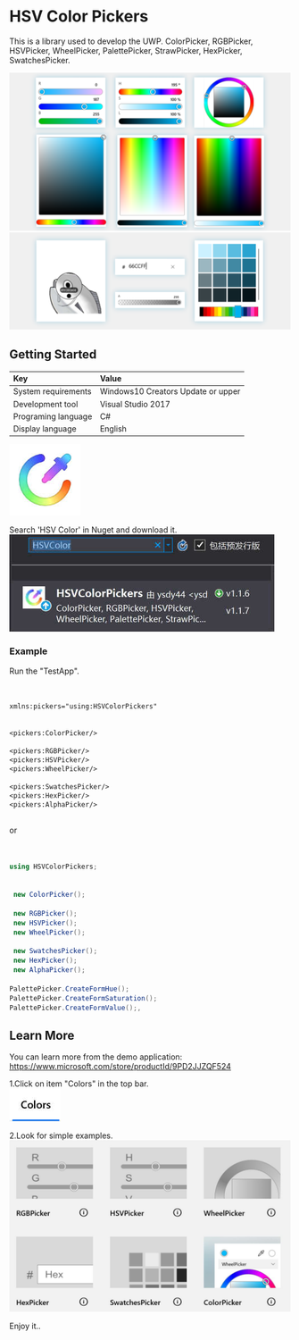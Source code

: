 # HSV Color Pickers

This is a library used to develop the UWP.
ColorPicker, RGBPicker, HSVPicker, WheelPicker, PalettePicker, StrawPicker, HexPicker, SwatchesPicker.

![](https://github.com/ysdy44/HSVColorPickers-Nuget-UWP/blob/master/ScreenShot/ScreenShot001.png)
![](https://github.com/ysdy44/HSVColorPickers-Nuget-UWP/blob/master/ScreenShot/ScreenShot003.png)


## Getting Started

|Key|Value|
|:-|:-|
|System requirements| Windows10 Creators Update or upper|
|Development tool|Visual Studio 2017|
|Programing language|C#|
|Display language|English|

  ![](https://github.com/ysdy44/HSVColorPickers-Nuget-UWP/blob/master/ScreenShot/logo.png)


Search 'HSV Color' in Nuget and download it.  
  ![](https://github.com/ysdy44/HSVColorPickers-Nuget-UWP/blob/master/ScreenShot/Thumbnails000.jpg)


### Example

Run the "TestApp".

```xaml


xmlns:pickers="using:HSVColorPickers"


<pickers:ColorPicker/>

<pickers:RGBPicker/>
<pickers:HSVPicker/>
<pickers:WheelPicker/>

<pickers:SwatchesPicker/>
<pickers:HexPicker/>
<pickers:AlphaPicker/>
 

```
or 

```csharp


using HSVColorPickers;


 new ColorPicker();

 new RGBPicker();
 new HSVPicker();
 new WheelPicker();

 new SwatchesPicker();
 new HexPicker();
 new AlphaPicker();

PalettePicker.CreateFormHue();
PalettePicker.CreateFormSaturation();
PalettePicker.CreateFormValue();,


```


## Learn More

You can learn more from the demo application:
https://www.microsoft.com/store/productId/9PD2JJZQF524


1.Click on item "Colors" in the top bar.  
  ![](https://github.com/ysdy44/HSVColorPickers-Nuget-UWP/blob/master/ScreenShot/Thumbnails001.jpg)


2.Look for simple examples.  
    ![](https://github.com/ysdy44/HSVColorPickers-Nuget-UWP/blob/master/ScreenShot/Thumbnails002.jpg)

Enjoy it..
